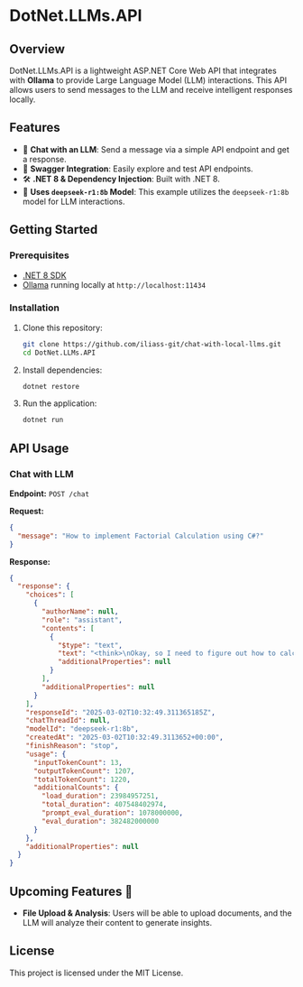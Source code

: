 # DotNet.LLMs.API

## Overview
DotNet.LLMs.API is a lightweight ASP.NET Core Web API that integrates with **Ollama** to provide Large Language Model (LLM) interactions. This API allows users to send messages to the LLM and receive intelligent responses locally.

## Features
- 🚀 **Chat with an LLM**: Send a message via a simple API endpoint and get a response.
- 🔧 **Swagger Integration**: Easily explore and test API endpoints.
- 🛠 **.NET 8 & Dependency Injection**: Built with .NET 8.
- 🤖 **Uses `deepseek-r1:8b` Model**: This example utilizes the `deepseek-r1:8b` model for LLM interactions.

## Getting Started

### Prerequisites
- [.NET 8 SDK](https://dotnet.microsoft.com/en-us/download/dotnet/8.0)
- [Ollama](https://ollama.com/) running locally at `http://localhost:11434`

### Installation
1. Clone this repository:
   ```sh
   git clone https://github.com/iliass-git/chat-with-local-llms.git
   cd DotNet.LLMs.API
   ```
2. Install dependencies:
   ```sh
   dotnet restore
   ```
3. Run the application:
   ```sh
   dotnet run
   ```

## API Usage

### **Chat with LLM**
**Endpoint:** `POST /chat`

**Request:**
```json
{
  "message": "How to implement Factorial Calculation using C#?"
}
```

**Response:**
```json
{
  "response": {
    "choices": [
      {
        "authorName": null,
        "role": "assistant",
        "contents": [
          {
            "$type": "text",
            "text": "<think>\nOkay, so I need to figure out how to calculate the factorial of a number using C#. Hmm, factorials are those products where you multiply all the positive integers up to that number. Like, 5! is 5×4×3×2×1, which equals 120. Right.\n\nFirst, I should remember what a function is in C#. Oh yeah, it's like a method that can perform operations and return results. So maybe I'll need a method called CalculateFactorial that takes an integer and returns its factorial...",
            "additionalProperties": null
          }
        ],
        "additionalProperties": null
      }
    ],
    "responseId": "2025-03-02T10:32:49.311365185Z",
    "chatThreadId": null,
    "modelId": "deepseek-r1:8b",
    "createdAt": "2025-03-02T10:32:49.3113652+00:00",
    "finishReason": "stop",
    "usage": {
      "inputTokenCount": 13,
      "outputTokenCount": 1207,
      "totalTokenCount": 1220,
      "additionalCounts": {
        "load_duration": 23984957251,
        "total_duration": 407548402974,
        "prompt_eval_duration": 1078000000,
        "eval_duration": 382482000000
      }
    },
    "additionalProperties": null
  }
}

```

## Upcoming Features 🚀
- **File Upload & Analysis**: Users will be able to upload documents, and the LLM will analyze their content to generate insights.

## License
This project is licensed under the MIT License.

